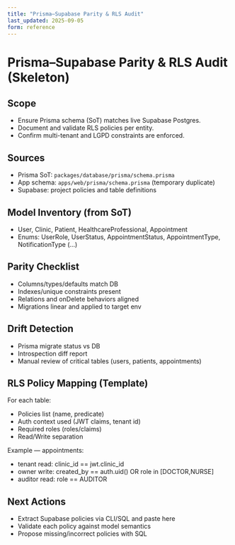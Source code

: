 ```yaml
---
title: "Prisma–Supabase Parity & RLS Audit"
last_updated: 2025-09-05
form: reference
---
```


# Prisma–Supabase Parity & RLS Audit (Skeleton)

## Scope
- Ensure Prisma schema (SoT) matches live Supabase Postgres.
- Document and validate RLS policies per entity.
- Confirm multi-tenant and LGPD constraints are enforced.

## Sources
- Prisma SoT: `packages/database/prisma/schema.prisma`
- App schema: `apps/web/prisma/schema.prisma` (temporary duplicate)
- Supabase: project policies and table definitions
## Model Inventory (from SoT)
- User, Clinic, Patient, HealthcareProfessional, Appointment
- Enums: UserRole, UserStatus, AppointmentStatus, AppointmentType, NotificationType (...)

## Parity Checklist
- Columns/types/defaults match DB
- Indexes/unique constraints present
- Relations and onDelete behaviors aligned
- Migrations linear and applied to target env

## Drift Detection
- Prisma migrate status vs DB
- Introspection diff report
- Manual review of critical tables (users, patients, appointments)
## RLS Policy Mapping (Template)
For each table:
- Policies list (name, predicate)
- Auth context used (JWT claims, tenant id)
- Required roles (roles/claims)
- Read/Write separation

Example — appointments:
- tenant read: clinic_id == jwt.clinic_id
- owner write: created_by == auth.uid() OR role in [DOCTOR,NURSE]
- auditor read: role == AUDITOR

## Next Actions
- Extract Supabase policies via CLI/SQL and paste here
- Validate each policy against model semantics
- Propose missing/incorrect policies with SQL

